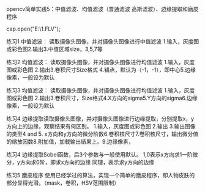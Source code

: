 opencv简单实践5：中值滤波、均值滤波（普通滤波 高斯滤波）、边缘提取和磨皮程序

cap.open("E:\\1.FLV");


练习1 中值滤波：
读取摄像头图像，并对摄像头图像进行中值滤波
1.输入，灰度图或彩色图2.输出3.中值区域size，3,5,7等


练习2 均值滤波：
读取摄像头图像，并对摄像头图像进行均值滤波
1.输入，灰度图或彩色图 2.输出3.卷积尺寸Size格式 4.锚点，默认为（-1，-1），即中心5.边缘像素，一般设为默认


练习3 均值滤波：
读取摄像头图像，并对摄像头图像进行均值滤波
1.输入，灰度图或彩色图 2.输出3.卷积尺寸，Size格式4.X方向的sigma5.Y方向的sigma6.边缘像素，一般设为默认


练习4 
边缘提取读取摄像头图像，并对摄像头图像进行边缘提取，分别提取x，y方向上的边缘，观察结果有何区别。
1.输入，灰度图或彩色图 2.输出 3.输出图像的类型4 and 5. x方向和y方向的微分阶数6.卷积核尺寸7.卷积核尺寸，输出微分值的缩放因数8.附加值，加载输出结果上。9.边缘像素，


练习4 
边缘提取Sobel函数，后3个参数与一般使用默认。
1,0表示x方向求1一阶微分，y方向求0阶，即求x方向的边缘 同理，表示求y方向的边缘


练习5 磨皮程序
使用已经学过的算法，实现一个简单的磨皮程序，即人物皮肤的部分显得光滑。（mask，卷积，HSV范围限制）

